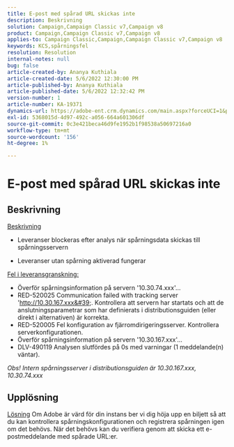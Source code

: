 ```yaml
---
title: E-post med spårad URL skickas inte
description: Beskrivning
solution: Campaign,Campaign Classic v7,Campaign v8
product: Campaign,Campaign Classic v7,Campaign v8
applies-to: Campaign Classic,Campaign,Campaign Classic v7,Campaign v8
keywords: KCS,spårningsfel
resolution: Resolution
internal-notes: null
bug: false
article-created-by: Ananya Kuthiala
article-created-date: 5/6/2022 12:30:00 PM
article-published-by: Ananya Kuthiala
article-published-date: 5/6/2022 12:32:42 PM
version-number: 1
article-number: KA-19371
dynamics-url: https://adobe-ent.crm.dynamics.com/main.aspx?forceUCI=1&pagetype=entityrecord&etn=knowledgearticle&id=b64d0139-38cd-ec11-a7b5-0022480b639b
exl-id: 5368015d-4d97-492c-a056-664a601306df
source-git-commit: 0c3e421beca46d9fe1952b1f98538a50697216a0
workflow-type: tm+mt
source-wordcount: '156'
ht-degree: 1%

---
```


# E-post med spårad URL skickas inte

## Beskrivning

<u>Beskrivning</u>
- Leveranser blockeras efter analys när spårningsdata skickas till spårningsservern

- Leveranser utan spårning aktiverad fungerar



<u>Fel i leveransgranskning:</u>

- Överför spårningsinformation på servern &#39;10.30.74.xxx&#39;...
- RED-520025 Communication failed with tracking server &#39;http://10.30.167.xxx&#39;. Kontrollera att servern har startats och att de anslutningsparametrar som har definierats i distributionsguiden (eller direkt i alternativen) är korrekta.
- RED-520005 Fel konfiguration av fjärromdirigeringsserver. Kontrollera serverkonfigurationen.
- Överför spårningsinformation på servern &#39;10.30.167.xxx&#39;...
- DLV-490119 Analysen slutfördes på 0s med varningar (1 meddelande(n) väntar).


*Obs! Intern spårningsserver i distributionsguiden är 10.30.167.xxx, 10.30.74.xxx*


## Upplösning

<u>Lösning</u>
Om Adobe är värd för din instans ber vi dig höja upp en biljett så att du kan kontrollera spårningskonfigurationen och registrera spårningen igen om det behövs. När det behövs kan du verifiera genom att skicka ett e-postmeddelande med spårade URL:er.
